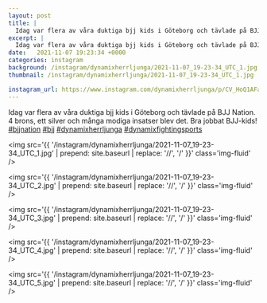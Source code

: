 ```yaml
---
layout: post
title: |
  Idag var flera av våra duktiga bjj kids i Göteborg och tävlade på BJJ Nation
excerpt: |
  Idag var flera av våra duktiga bjj kids i Göteborg och tävlade på BJJ Nation. 4 brons, ett silver och många modiga insatser blev det. Bra jobbat BJJ-kids!    
date:   2021-11-07 19:23:34 +0000
categories: instagram
background: /instagram/dynamixherrljunga/2021-11-07_19-23-34_UTC_1.jpg
thumbnail: /instagram/dynamixherrljunga/2021-11-07_19-23-34_UTC_1.jpg

instagram_url: https://www.instagram.com/dynamixherrljunga/p/CV_HoQ1AFa-
---
```

Idag var flera av våra duktiga bjj kids i Göteborg och tävlade på BJJ Nation. 4 brons, ett silver och många modiga insatser blev det. Bra jobbat BJJ-kids! [#bjjnation](https://www.instagram.com/explore/tags/bjjnation/) [#bjj](https://www.instagram.com/explore/tags/bjj/) [#dynamixherrljunga](https://www.instagram.com/explore/tags/dynamixherrljunga/) [#dynamixfightingsports](https://www.instagram.com/explore/tags/dynamixfightingsports/)



<img src='{{ '/instagram/dynamixherrljunga/2021-11-07_19-23-34_UTC_1.jpg' | prepend: site.baseurl | replace: '//', '/' }}' class='img-fluid' />


<img src='{{ '/instagram/dynamixherrljunga/2021-11-07_19-23-34_UTC_2.jpg' | prepend: site.baseurl | replace: '//', '/' }}' class='img-fluid' />


<img src='{{ '/instagram/dynamixherrljunga/2021-11-07_19-23-34_UTC_3.jpg' | prepend: site.baseurl | replace: '//', '/' }}' class='img-fluid' />


<img src='{{ '/instagram/dynamixherrljunga/2021-11-07_19-23-34_UTC_4.jpg' | prepend: site.baseurl | replace: '//', '/' }}' class='img-fluid' />


<img src='{{ '/instagram/dynamixherrljunga/2021-11-07_19-23-34_UTC_5.jpg' | prepend: site.baseurl | replace: '//', '/' }}' class='img-fluid' />
